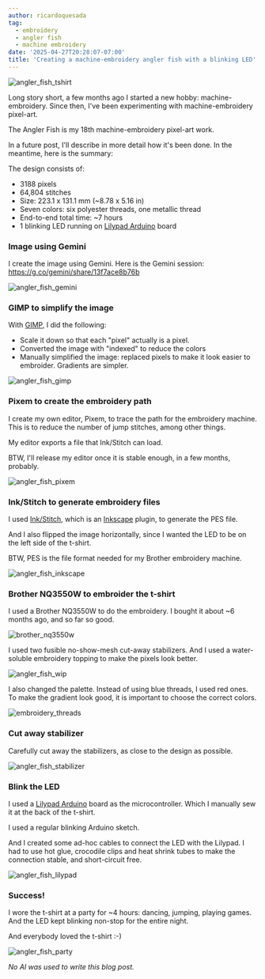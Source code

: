 ```yaml
---
author: ricardoquesada
tag:
  - embroidery
  - angler fish
  - machine embroidery
date: '2025-04-27T20:28:07-07:00'
title: 'Creating a machine-embroidery angler fish with a blinking LED'
---
```


![angler_fish_tshirt](/images/angler_fish_tshirt.jpg)

Long story short, a few months ago I started a new hobby: machine-embroidery.
Since then, I've been experimenting with machine-embroidery pixel-art.

The Angler Fish is my 18th machine-embroidery pixel-art work.

In a future post, I'll describe in more detail how it's been done.
In the meantime, here is the summary:

The design consists of:

- 3188 pixels
- 64,804 stitches
- Size: 223.1 x 131.1 mm (~8.78 x 5.16 in)
- Seven colors: six polyester threads, one metallic thread
- End-to-end total time: ~7 hours
- 1 blinking LED running on [Lilypad Arduino][lilypad_arduino] board

### Image using Gemini

I create the image using Gemini. Here is the Gemini session: https://g.co/gemini/share/13f7ace8b76b

![angler_fish_gemini](/images/angler_fish_gemini_prompt.jpeg)

### GIMP to simplify the image

With [GIMP], I did the following:

- Scale it down so that each "pixel" actually is a pixel.
- Converted the image with "indexed" to reduce the colors
- Manually simplified the image: replaced pixels to make it look easier to embroider. Gradients are simpler.
 
![angler_fish_gimp](/images/angler_fish_gimp.jpeg)

### Pixem to create the embroidery path

I create my own editor, Pixem, to trace the path for the embroidery machine.
This is to reduce the number of jump stitches, among other things.

My editor exports a file that Ink/Stitch can load.

BTW, I'll release my editor once it is stable enough, in a few months, probably.

![angler_fish_pixem](/images/angler_fish_pixem.jpeg)

### Ink/Stitch to generate embroidery files

I used [Ink/Stitch][inkstitch],
which is an [Inkscape][inkscape] plugin, to generate the PES file.

And I also flipped the image horizontally,
since I wanted the LED to be on the left side of the t-shirt.

BTW, PES is the file format needed for my Brother embroidery machine.

![angler_fish_inkscape](/images/angler_fish_inkscape.jpeg)

### Brother NQ3550W to embroider the t-shirt

I used a Brother NQ3550W to do the embroidery.
I bought it about ~6 months ago, and so far so good.

![brother_nq3550w](/images/brother_nq3550w.jpeg)

I used two fusible no-show-mesh cut-away stabilizers.
And I used a water-soluble embroidery topping to make the pixels look better.

![angler_fish_wip](/images/angler_fish_wip.jpg)

I also changed the palette.
Instead of using blue threads, I used red ones.
To make the gradient look good, it is important to choose the correct colors.

![embroidery_threads](/images/embroidery_threads.jpg)

### Cut away stabilizer

Carefully cut away the stabilizers, as close to the design as possible.

![angler_fish_stabilizer](/images/angler_fish_stabilizer.jpg)

### Blink the LED

I used a [Lilypad Arduino][lilypad_arduino] board as the microcontroller.
Which I manually sew it at the back of the t-shirt.

I used a regular blinking Arduino sketch. 

And I created some ad-hoc cables to connect the LED with the Lilypad.
I had to use hot glue, crocodile clips and heat shrink tubes to make the connection stable,
and short-circuit free.

![angler_fish_lilypad](/images/angler_fish_lilypad.jpg)

### Success!

I wore the t-shirt at a party for ~4 hours: dancing, jumping, playing games.
And the LED kept blinking non-stop for the entire night. 

And everybody loved the t-shirt :-)

![angler_fish_party](/images/angler_fish_party.jpg)


*No AI was used to write this blog post.*

[GIMP]: https://www.gimp.org/
[inkstitch]: https://www.inkstitch.org
[inkscape]: https://www.inkscape.org
[lilypad_arduino]: https://docs.arduino.cc/retired/boards/lilypad-arduino-usb/
[fruit_of_loom]: https://www.fruit.com/
